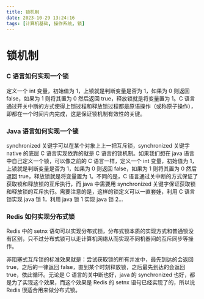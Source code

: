 ```yaml
---
title: 锁机制
date: 2023-10-29 13:24:16
tags: [计算机基础, 操作系统, 锁]
---
```


# 锁机制

### C 语言如何实现一个锁

定义一个 int 变量，初始值为 1，上锁就是判断变量是否为 1，如果为 0 则返回 false，如果为 1 则将其置为 0 然后返回 true，释放锁就是将变量置为 1。C 语言通过开关中断的方式使得上锁过程和释放锁过程都是原语操作（或称原子操作），即都在一个时间片内完成，这是保证锁机制有效性的关键。

### Java 语言如何实现一个锁

synchronized 关键字可以在某个对象上上一把互斥锁，synchronized 关键字 native 的底层 C 语言实现依靠的就是 C 语言的锁机制。如果我们想在 java 语言中自己定义一个锁，可以像之前的 C 语言一样，定义一个 int 变量，初始值为 1，上锁就是判断变量是否为 1，如果为 0 则返回 false，如果为 1 则将其置为 0 然后返回 true，释放锁就是将变量置为 1。不同的是，C 语言通过关中断的方式保证了获取锁和释放锁的互斥执行，而 java 中需要用 synchronized 关键字保证获取锁和释放锁的互斥执行。需要注意的是，这样的锁定义可以一直套娃，利用 C 语言锁实现 java 锁 1，利用 java 锁 1 实现 java 锁 2...

### Redis 如何实现分布式锁

Redis 中的 setnx 语句可以实现分布式锁，分布式锁本质的实现方式和普通锁没有区别，只不过分布式锁可以走计算机网络从而实现不同机器间的互斥同步等操作。

非阻塞式互斥锁的标准效果就是：尝试获取锁的所有并发中，最先到达的会返回 true，之后的一律返回 false，直到某个时刻释放锁，之后最先到达的会返回 true，依此循环。无论是 C 语言的关中断也好，java 的 synchronized 也好，都是为了实现这个效果，而这个效果是 Redis 的 setnx 语句已经实现了的，所以说 Redis 很适合用来做分布式锁。
